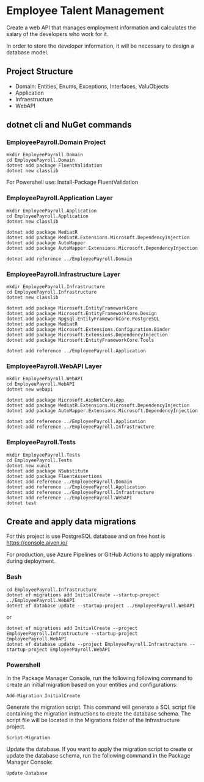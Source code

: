 #  Employee Talent Management

Create a web API that manages employment information and calculates the salary of the developers who work for it.

In order to store the developer information, it will be necessary to design a database model.

## Project Structure

* Domain: Entities, Enums, Exceptions, Interfaces, ValuObjects
* Application
* Infraestructure
* WebAPI

## dotnet cli and NuGet commands

### EmployeePayroll.Domain Project
```
mkdir EmployeePayroll.Domain
cd EmployeePayroll.Domain
dotnet add package FluentValidation
dotnet new classlib
```

For Powershell use:
Install-Package FluentValidation

### EmployeePayroll.Application Layer
```
mkdir EmployeePayroll.Application
cd EmployeePayroll.Application
dotnet new classlib

dotnet add package MediatR
dotnet add package MediatR.Extensions.Microsoft.DependencyInjection
dotnet add package AutoMapper
dotnet add package AutoMapper.Extensions.Microsoft.DependencyInjection

dotnet add reference ../EmployeePayroll.Domain
```

### EmployeePayroll.Infrastructure Layer
```
mkdir EmployeePayroll.Infrastructure
cd EmployeePayroll.Infrastructure
dotnet new classlib

dotnet add package Microsoft.EntityFrameworkCore
dotnet add package Microsoft.EntityFrameworkCore.Design
dotnet add package Npgsql.EntityFrameworkCore.PostgreSQL
dotnet add package MediatR
dotnet add package Microsoft.Extensions.Configuration.Binder
dotnet add package Microsoft.Extensions.DependencyInjection
dotnet add package Microsoft.EntityFrameworkCore.Tools

dotnet add reference ../EmployeePayroll.Application
```

### EmployeePayroll.WebAPI Layer
```
mkdir EmployeePayroll.WebAPI
cd EmployeePayroll.WebAPI
dotnet new webapi

dotnet add package Microsoft.AspNetCore.App
dotnet add package MediatR.Extensions.Microsoft.DependencyInjection
dotnet add package AutoMapper.Extensions.Microsoft.DependencyInjection

dotnet add reference ../EmployeePayroll.Application
dotnet add reference ../EmployeePayroll.Infrastructure
```

### EmployeePayroll.Tests
```
mkdir EmployeePayroll.Tests
cd EmployeePayroll.Tests
dotnet new xunit
dotnet add package NSubstitute
dotnet add package FluentAssertions
dotnet add reference ../EmployeePayroll.Domain
dotnet add reference ../EmployeePayroll.Application
dotnet add reference ../EmployeePayroll.Infrastructure
dotnet add reference ../EmployeePayroll.WebAPI
dotnet test
```

## Create and apply data migrations

For this project is use PostgreSQL database and on free host is https://console.aiven.io/

For production, use Azure Pipelines or GitHub Actions to apply migrations during deployment.

### Bash
```
cd EmployeePayroll.Infrastructure
dotnet ef migrations add InitialCreate --startup-project ../EmployeePayroll.WebAPI
dotnet ef database update --startup-project ../EmployeePayroll.WebAPI
```
or
```
dotnet ef migrations add InitialCreate --project EmployeePayroll.Infrastructure --startup-project EmployeePayroll.WebAPI
dotnet ef database update --project EmployeePayroll.Infrastructure --startup-project EmployeePayroll.WebAPI
```

### Powershell

In the Package Manager Console, run the following following command to create an initial migration based on your entities and configurations:
```
Add-Migration InitialCreate
```
Generate the migration script. This command will generate a SQL script file containing the migration instructions to create the database schema. The script file will be located in the Migrations folder of the Infrastructure project.
```
Script-Migration
```
Update the database. If you want to apply the migration script to create or update the database schema, run the following command in the Package Manager Console:
```
Update-Database
```

